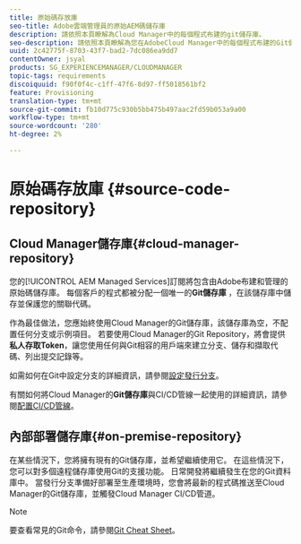 ```yaml
---
title: 原始碼存放庫
seo-title: Adobe雲端管理員的原始AEM碼儲存庫
description: 請依照本頁瞭解為Cloud Manager中的每個程式布建的git儲存庫。
seo-description: 請依照本頁瞭解為您在AdobeCloud Manager中的每個程式布建的Git儲存AEM庫。
uuid: 2c42775f-8703-43f7-bad2-7dc086ea9dd7
contentOwner: jsyal
products: SG_EXPERIENCEMANAGER/CLOUDMANAGER
topic-tags: requirements
discoiquuid: f90f0f4c-c1ff-47f6-8d97-ff5018561bf2
feature: Provisioning
translation-type: tm+mt
source-git-commit: fb10d775c930b5bb475b497aac2fd59b053a9a00
workflow-type: tm+mt
source-wordcount: '280'
ht-degree: 2%

---
```



# 原始碼存放庫 {#source-code-repository}

## Cloud Manager儲存庫{#cloud-manager-repository}

您的[!UICONTROL AEM Managed Services]訂閱將包含由Adobe布建和管理的原始碼儲存庫。 每個客戶的程式都被分配一個唯一的&#x200B;**Git儲存庫** ，在該儲存庫中儲存並保護您的關聯代碼。

作為最佳做法，您應始終使用Cloud Manager的Git儲存庫，該儲存庫為空，不配置任何分支或示例項目。 若要使用Cloud Manager的Git Repository，將會提供&#x200B;**私人存取Token**，讓您使用任何與Git相容的用戶端來建立分支、儲存和擷取代碼、列出提交記錄等。

如需如何在Git中設定分支的詳細資訊，請參閱[設定發行分支](configure-your-release-branches.md)。

有關如何將Cloud Manager的&#x200B;**Git儲存庫**&#x200B;與CI/CD管線一起使用的詳細資訊，請參閱[配置CI/CD管線](configuring-pipeline.md)。

## 內部部署儲存庫{#on-premise-repository}

在某些情況下，您將擁有現有的Git儲存庫，並希望繼續使用它。 在這些情況下，您可以對多個遠程儲存庫使用Git的支援功能。 日常開發將繼續發生在您的Git資料庫中。 當發行分支準備好部署至生產環境時，您會將最新的程式碼推送至Cloud Manager的Git儲存庫，並觸發Cloud Manager CI/CD管道。

>[!NOTE]
>
>要查看常見的Git命令，請參閱[Git Cheat Sheet](https://education.github.com/git-cheat-sheet-education.pdf)。

